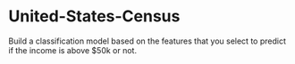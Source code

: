 # United-States-Census
Build a classification model based on the features that you select  to predict if the income is above $50k or not.
